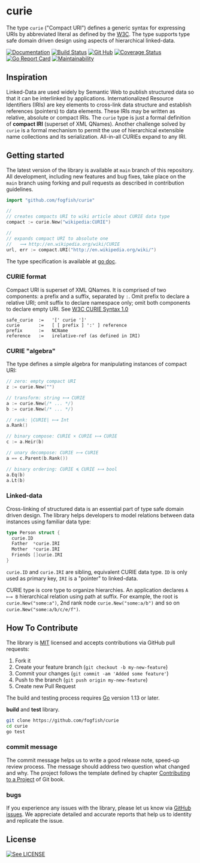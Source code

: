 # curie

The type `curie` ("Compact URI") defines a generic syntax for expressing URIs by abbreviated literal as defined by the [W3C](https://www.w3.org/TR/2010/NOTE-curie-20101216/). The type supports type safe domain driven design using aspects of hierarchical linked-data.

[![Documentation](https://godoc.org/github.com/fogfish/curie?status.svg)](http://godoc.org/github.com/fogfish/curie)
[![Build Status](https://github.com/fogfish/curie/workflows/Go/badge.svg)](https://github.com/fogfish/curie/actions/)
[![Git Hub](https://img.shields.io/github/last-commit/fogfish/curie.svg)](https://github.com/fogfish/curie)
[![Coverage Status](https://coveralls.io/repos/github/fogfish/curie/badge.svg?branch=master)](https://coveralls.io/github/fogfish/curie?branch=master)
[![Go Report Card](https://goreportcard.com/badge/github.com/fogfish/curie)](https://goreportcard.com/report/github.com/fogfish/curie)
[![Maintainability](https://api.codeclimate.com/v1/badges/8a8746f9cbaba81bb44b/maintainability)](https://codeclimate.com/github/fogfish/curie/maintainability)


## Inspiration 

Linked-Data are used widely by Semantic Web to publish structured data so that it can be interlinked by applications. Internationalized Resource Identifiers (IRIs) are key elements to cross-link data structure and establish references (pointers) to data elements. These IRIs may be written as relative, absolute or compact IRIs. The `curie` type is just a formal definition of **compact IRI** (superset of XML QNames). Another challenge solved by `curie` is a formal mechanism to permit the use of hierarchical extensible name collections and its serialization. All-in-all CURIEs expand to any IRI.


## Getting started

The latest version of the library is available at `main` branch of this repository. All development, including new features and bug fixes, take place on the `main` branch using forking and pull requests as described in contribution guidelines.

```go
import "github.com/fogfish/curie"

//
// creates compacts URI to wiki article about CURIE data type
compact := curie.New("wikipedia:CURIE")

//
// expands compact URI to absolute one
//   ⟿ http://en.wikipedia.org/wiki/CURIE
url, err := compact.URI("http://en.wikipedia.org/wiki/")
```

The type specification is available at [go doc](https://pkg.go.dev/github.com/fogfish/curie).


### CURIE format

Compact URI is superset of XML QNames. It is comprised of two components: a prefix and a suffix, separated by `:`. Omit prefix to declare a relative URI; omit suffix to declare namespace only; omit both components to declare empty URI. See [W3C CURIE Syntax 1.0](https://www.w3.org/TR/2010/NOTE-curie-20101216/)

```
safe_curie  :=   '[' curie ']'
curie       :=   [ [ prefix ] ':' ] reference
prefix      :=   NCName
reference   :=   irelative-ref (as defined in IRI)
```


### CURIE "algebra"

The type defines a simple algebra for manipulating instances of compact URI:

```go
// zero: empty compact URI
z := curie.New("")

// transform: string ⟼ CURIE
a := curie.New(/* ... */)
b := curie.New(/* ... */)

// rank: |CURIE| ⟼ Int
a.Rank()

// binary compose: CURIE × CURIE ⟼ CURIE
c := a.Heir(b)

// unary decompose: CURIE ⟼ CURIE
a == c.Parent(b.Rank())

// binary ordering: CURIE ≼ CURIE ⟼ bool 
a.Eq(b)
a.Lt(b)
```


### Linked-data

Cross-linking of structured data is an essential part of type safe domain driven design. The library helps developers to model relations between data instances using familiar data type:

```go
type Person struct {
  curie.ID
  Father  *curie.IRI
  Mother  *curie.IRI
  Friends []curie.IRI
}
```

`curie.ID` and `curie.IRI` are sibling, equivalent CURIE data type. `ID` is only used as primary key, `IRI` is a "pointer" to linked-data.

CURIE type is core type to organize hierarchies. An application declares `A ⟼ B` hierarchical relation using path at suffix. For example, the root is `curie.New("some:a")`, 2nd rank node `curie.New("some:a/b")` and so on `curie.New("some:a/b/c/e/f")`.


## How To Contribute

The library is [MIT](LICENSE) licensed and accepts contributions via GitHub pull requests:

1. Fork it
2. Create your feature branch (`git checkout -b my-new-feature`)
3. Commit your changes (`git commit -am 'Added some feature'`)
4. Push to the branch (`git push origin my-new-feature`)
5. Create new Pull Request

The build and testing process requires [Go](https://golang.org) version 1.13 or later.

**build** and **test** library.

```bash
git clone https://github.com/fogfish/curie
cd curie
go test
```

### commit message

The commit message helps us to write a good release note, speed-up review process. The message should address two question what changed and why. The project follows the template defined by chapter [Contributing to a Project](http://git-scm.com/book/ch5-2.html) of Git book.

### bugs

If you experience any issues with the library, please let us know via [GitHub issues](https://github.com/fogfish/curie/issue). We appreciate detailed and accurate reports that help us to identity and replicate the issue. 


## License

[![See LICENSE](https://img.shields.io/github/license/fogfish/curie.svg?style=for-the-badge)](LICENSE)
